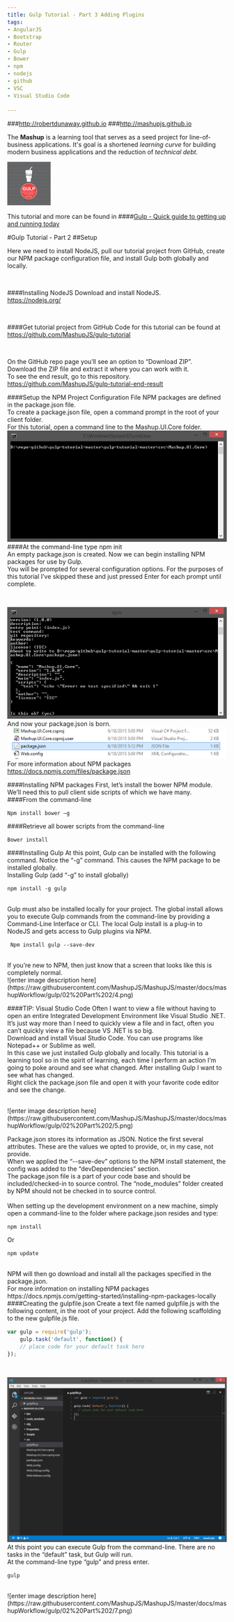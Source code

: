```yaml
---
title: Gulp Tutorial - Part 3 Adding Plugins
tags: 
- AngularJS
- Bootstrap
- Router
- Gulp
- Bower
- npm
- nodejs
- github
- VSC
- Visual Studio Code

---
```


###http://robertdunaway.github.io
###http://mashupjs.github.io


The **Mashup** is a learning tool that serves as a seed project for line-of-business applications.  It's goal is a shortened *learning curve* for building modern business applications and the reduction of *technical debt*.


 <img src="https://raw.githubusercontent.com/MashupJS/MashupJS/master/docs/mashupWorkflow/gulp/bookcoverimage.PNG" alt="Smiley face" height="100" width="100"> 

This tutorial and more can be found in
####[Gulp - Quick guide to getting up and running today](http://www.amazon.com/Gulp-Quick-guide-getting-running-ebook/dp/B010NXMFF6/)

#Gulp Tutorial - Part 2
##Setup

Here we need to install NodeJS, pull our tutorial project from GitHub, create our NPM package configuration file, and install Gulp both globally and locally.

<br>

####Installing NodeJS
Download and install NodeJS.  
https://nodejs.org/ 

<br>

####Get tutorial project from GitHub
Code for this tutorial can be found at
https://github.com/MashupJS/gulp-tutorial

<br>

On the GitHub repo page you’ll see an option to “Download ZIP”.
<br>
Download the ZIP file and extract it where you can work with it.
<br>
To see the end result, go to this repository.
https://github.com/MashupJS/gulp-tutorial-end-result
<br>

####Setup the NPM Project Configuration File
NPM packages are defined in the package.json file.
<br>
To create a package.json file, open a command prompt in the root of your client folder.
<br>
For this tutorial, open a command line to the Mashup.UI.Core folder.
<br>
![enter image description here](https://raw.githubusercontent.com/MashupJS/MashupJS/master/docs/mashupWorkflow/gulp/02%20Part%202/1.png)
<br>
####At the command-line type
    npm init
<br>
An empty package.json is created.  Now we can begin installing NPM packages for use by Gulp.
<br>
You will be prompted for several configuration options.  For the purposes of this tutorial I’ve skipped these and just pressed Enter for each prompt until complete.

<br>

![enter image description here](https://raw.githubusercontent.com/MashupJS/MashupJS/master/docs/mashupWorkflow/gulp/02%20Part%202/2.png)
<br>
And now your package.json is born.
<br>
![enter image description here](https://raw.githubusercontent.com/MashupJS/MashupJS/master/docs/mashupWorkflow/gulp/02%20Part%202/3.png)
<br>
For more information about NPM packages
https://docs.npmjs.com/files/package.json

####Installing NPM packages
First, let’s install the bower NPM module.  We’ll need this to pull client side scripts of which we have many.
 
####From the command-line

    Npm install bower –g

####Retrieve all bower scripts from the command-line

    Bower install

####Installing Gulp
At this point, Gulp can be installed with the following command.  Notice the “-g” command.  This causes the NPM package to be installed globally.
<br>
Installing Gulp (add “-g” to install globally)
<br>

    npm install -g gulp
<br>
Gulp must also be installed locally for your project.  The global install allows you to execute Gulp commands from the command-line by providing a Command-Line Interface or CLI.  The local Gulp install is a plug-in to NodeJS and gets access to Gulp plugins via NPM.
<br>
   

     Npm install gulp --save-dev

<br>
If you’re new to NPM, then just know that a screen that looks like this is completely normal.
<br>
![enter image description here](https://raw.githubusercontent.com/MashupJS/MashupJS/master/docs/mashupWorkflow/gulp/02%20Part%202/4.png)
<br>

####TIP: Visual Studio Code
Often I want to view a file without having to open an entire Integrated Development Environment like Visual Studio .NET.  It’s just way more than I need to quickly view a file and in fact, often you can’t quickly view a file because VS .NET is so big.
<br>
Download and install Visual Studio Code.  You can use programs like Notepad++ or Sublime as well.
<br>
In this case we just installed Gulp globally and locally.  This tutorial is a learning tool so in the spirit of learning, each time I perform an action I’m going to poke around and see what changed.  After installing Gulp I want to see what has changed.
<br>
Right click the package.json file and open it with your favorite code editor and see the change.


<br>
![enter image description here](https://raw.githubusercontent.com/MashupJS/MashupJS/master/docs/mashupWorkflow/gulp/02%20Part%202/5.png)
<br>

Package.json stores its information as JSON.  Notice the first several attributes.  These are the values we opted to provide, or, in my case, not provide. 
<br>
When we applied the “--save-dev” options to the NPM install statement, the config was added to the “devDependencies” section.
<br>
The package.json file is a part of your code base and should be included/checked-in to source control.  The “node_modules” folder created by NPM should not be checked in to source control.  
<br>
When setting up the development environment on a new machine, simply open a command-line to the folder where package.json resides and type:
<br>

    npm install

Or

    npm update
<br>
NPM will then go download and install all the packages specified in the package.json.
<br>
For more information on installing NPM packages
https://docs.npmjs.com/getting-started/installing-npm-packages-locally
<br>
####Creating the gulpfile.json
Create a text file named gulpfile.js with the following content, in the root of your project. Add the following scaffolding to the new gulpfile.js file.
<br>

```javascript
var gulp = require('gulp');
	gulp.task('default', function() {
	// place code for your default task here
});
```

<br>

![enter image description here](https://raw.githubusercontent.com/MashupJS/MashupJS/master/docs/mashupWorkflow/gulp/02%20Part%202/6.png)
<br>
At this point you can execute Gulp from the command-line.  There are no tasks in the “default” task, but Gulp will run.
<br>
At the command-line type “gulp” and press enter.

    gulp
<br>
![enter image description here](https://raw.githubusercontent.com/MashupJS/MashupJS/master/docs/mashupWorkflow/gulp/02%20Part%202/7.png)
